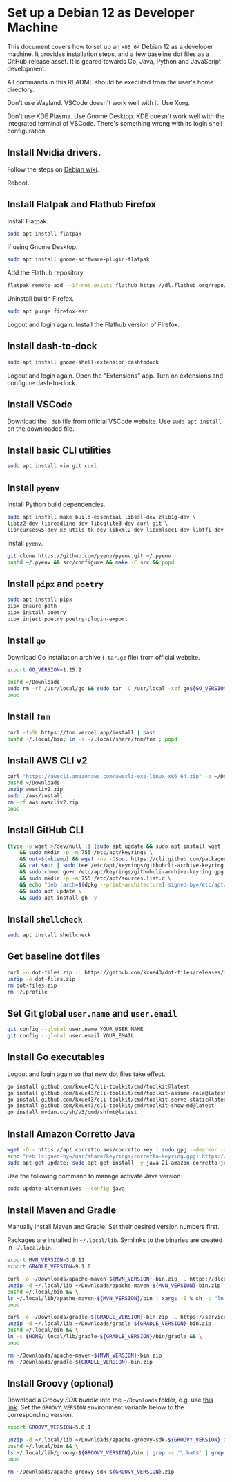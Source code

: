 # Set up a Debian 12 as Developer Machine

This document covers how to set up an `x86_64` Debian 12 as a developer machine. It provides installation steps,
and a few baseline dot files as a GitHub release asset. It is geared towards Go, Java, Python and JavaScript development.

All commands in this README should be executed from the user's home directory.

Don't use Wayland. VSCode doesn't work well with it. Use Xorg.

Don't use KDE Plasma. Use Gnome Desktop. KDE doesn't work well with the integrated terminal of VSCode.
There's something wrong with its login shell configuration.

## Install Nvidia drivers.

Follow the steps on [Debian wiki](https://wiki.debian.org/NvidiaGraphicsDrivers).

Reboot.

## Install Flatpak and Flathub Firefox

Install Flatpak.

```bash
sudo apt install flatpak
```

If using Gnome Desktop.

```bash
sudo apt install gnome-software-plugin-flatpak
```

Add the Flathub repository.

```bash
flatpak remote-add --if-not-exists flathub https://dl.flathub.org/repo/flathub.flatpakrepo
```

Uninstall builtin Firefox.

```bash
sudo apt purge firefox-esr
```

Logout and login again. Install the Flathub version of Firefox.

## Install dash-to-dock

```bash
sudo apt install gnome-shell-extension-dashtodock
```

Logout and login again. Open the "Extensions" app. Turn on extensions and configure dash-to-dock.

## Install VSCode

Download the `.deb` file from official VSCode website. Use `sudo apt install` on the downloaded file.

## Install basic CLI utilities

```bash
sudo apt install vim git curl
```

## Install `pyenv`

Install Python build dependencies.

```bash
sudo apt install make build-essential libssl-dev zlib1g-dev \
libbz2-dev libreadline-dev libsqlite3-dev curl git \
libncursesw5-dev xz-utils tk-dev libxml2-dev libxmlsec1-dev libffi-dev liblzma-dev
```

Install `pyenv`.

```bash
git clone https://github.com/pyenv/pyenv.git ~/.pyenv
pushd ~/.pyenv && src/configure && make -C src && popd
```

## Install `pipx` and `poetry`

```bash
sudo apt install pipx
pipx ensure path
pipx install poetry
pipx inject poetry poetry-plugin-export
```

## Install `go`

Download Go installation archive (`.tar.gz` file) from official website.

```bash
export GO_VERSION=1.25.2

pushd ~/Downloads
sudo rm -rf /usr/local/go && sudo tar -C /usr/local -xzf go${GO_VERSION}.linux-amd64.tar.gz
popd
```

## Install `fnm`

```bash
curl -fsSL https://fnm.vercel.app/install | bash
pushd ~/.local/bin; ln -s ~/.local/share/fnm/fnm ; popd
```

## Install AWS CLI v2

```bash
curl "https://awscli.amazonaws.com/awscli-exe-linux-x86_64.zip" -o ~/Downloads/awscliv2.zip
pushd ~/Downloads
unzip awscliv2.zip
sudo ./aws/install
rm -rf aws awscliv2.zip
popd
```

## Install GitHub CLI

```bash
(type -p wget >/dev/null || (sudo apt update && sudo apt install wget -y)) \
	&& sudo mkdir -p -m 755 /etc/apt/keyrings \
	&& out=$(mktemp) && wget -nv -O$out https://cli.github.com/packages/githubcli-archive-keyring.gpg \
	&& cat $out | sudo tee /etc/apt/keyrings/githubcli-archive-keyring.gpg > /dev/null \
	&& sudo chmod go+r /etc/apt/keyrings/githubcli-archive-keyring.gpg \
	&& sudo mkdir -p -m 755 /etc/apt/sources.list.d \
	&& echo "deb [arch=$(dpkg --print-architecture) signed-by=/etc/apt/keyrings/githubcli-archive-keyring.gpg] https://cli.github.com/packages stable main" | sudo tee /etc/apt/sources.list.d/github-cli.list > /dev/null \
	&& sudo apt update \
	&& sudo apt install gh -y
```

## Install `shellcheck`

```bash
sudo apt install shellcheck
```

## Get baseline dot files

```bash
curl -o dot-files.zip -L https://github.com/kxue43/dot-files/releases/latest/download/dot-files-initial.zip
unzip -o dot-files.zip
rm dot-files.zip
rm ~/.profile
```

## Set Git global `user.name` and `user.email`

```bash
git config --global user.name YOUR_USER_NAME
git config --global user.email YOUR_EMAIL
```

## Install Go executables

Logout and login again so that new dot files take effect.

```bash
go install github.com/kxue43/cli-toolkit/cmd/toolkit@latest
go install github.com/kxue43/cli-toolkit/cmd/toolkit-assume-role@latest
go install github.com/kxue43/cli-toolkit/cmd/toolkit-serve-static@latest
go install github.com/kxue43/cli-toolkit/cmd/toolkit-show-md@latest
go install mvdan.cc/sh/v3/cmd/shfmt@latest
```

## Install Amazon Corretto Java

```bash
wget -O - https://apt.corretto.aws/corretto.key | sudo gpg --dearmor -o /usr/share/keyrings/corretto-keyring.gpg && \
echo "deb [signed-by=/usr/share/keyrings/corretto-keyring.gpg] https://apt.corretto.aws stable main" | sudo tee /etc/apt/sources.list.d/corretto.list
sudo apt-get update; sudo apt-get install -y java-21-amazon-corretto-jdk
```

Use the following command to manage activate Java version.

```bash
sudo update-alternatives --config java
```

## Install Maven and Gradle

Manually install Maven and Gradle. Set their desired version numbers first.

Packages are installed in `~/.local/lib`. Symlinks to the binaries are created in `~/.local/bin`.

```bash
export MVN_VERSION=3.9.11
export GRADLE_VERSION=9.1.0

curl -o ~/Downloads/apache-maven-${MVN_VERSION}-bin.zip -L https://dlcdn.apache.org/maven/maven-3/${MVN_VERSION}/binaries/apache-maven-${MVN_VERSION}-bin.zip
unzip -d ~/.local/lib ~/Downloads/apache-maven-${MVN_VERSION}-bin.zip
pushd ~/.local/bin && \
ls ~/.local/lib/apache-maven-${MVN_VERSION}/bin | xargs -I % sh -c "ln -s $HOME/.local/lib/apache-maven-${MVN_VERSION}/bin/%" && \
popd

curl -o ~/Downloads/gradle-${GRADLE_VERSION}-bin.zip -L https://services.gradle.org/distributions/gradle-${GRADLE_VERSION}-bin.zip
unzip -d ~/.local/lib ~/Downloads/gradle-${GRADLE_VERSION}-bin.zip
pushd ~/.local/bin && \
ln -s $HOME/.local/lib/gradle-${GRADLE_VERSION}/bin/gradle && \
popd

rm ~/Downloads/apache-maven-${MVN_VERSION}-bin.zip 
rm ~/Downloads/gradle-${GRADLE_VERSION}-bin.zip
```

## Install Groovy (optional)

Download a Groovy _SDK bundle_ into the `~/Downloads` folder, e.g. use [this link](https://groovy.apache.org/download.html).
Set the `GROOVY_VERSION` environment variable below to the corresponding version.

```bash
export GROOVY_VERSION=5.0.1

unzip -d ~/.local/lib ~/Downloads/apache-groovy-sdk-${GROOVY_VERSION}.zip
pushd ~/.local/bin && \
ls ~/.local/lib/groovy-${GROOVY_VERSION}/bin | grep -v '\.bat$' | grep -v '\.ico$' | xargs -I % sh -c "ln -s $HOME/.local/lib/groovy-${GROOVY_VERSION}/bin/%" && \
popd

rm ~/Downloads/apache-groovy-sdk-${GROOVY_VERSION}.zip
```
